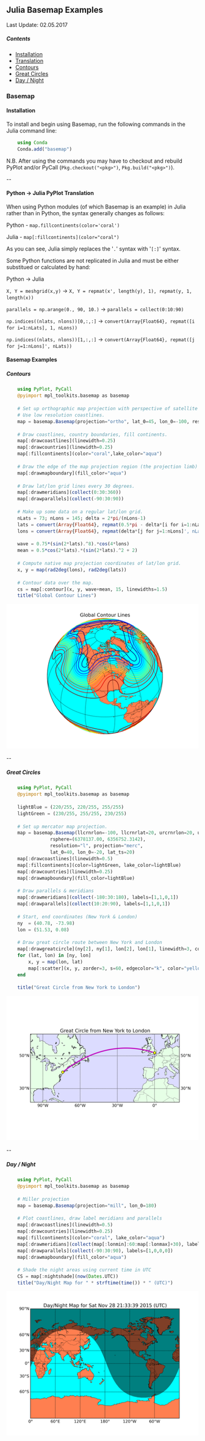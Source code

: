 ## Julia Basemap Examples
Last Update: 02.05.2017<br>

##### Contents

<ul>
<li><a href="#installation">Installation</a></li>
<li><a href="#translation">Translation</a></li>
<li><a href="#contours">Contours</a></li>
<li><a href="#greatCircles">Great Circles</a></li>
<li><a href="#dayNight">Day / Night</a></li>
</ul>

### Basemap
#### Installation<a name="installation"></a>

To install and begin using Basemap, run the following commands in the Julia command line:
```julia
	using Conda
	Conda.add("basemap")
```
N.B. After using the commands you may have to checkout and rebuild PyPlot and/or PyCall (`Pkg.checkout("<pkg>")`, `Pkg.build("<pkg>")`).
 
--

#### Python -> Julia PyPlot Translation<a name="translation"></a>

When using Python modules (of which Basemap is an example) in Julia rather than in Python, the syntax generally changes as follows:

Python - `map.fillcontinents(color='coral')`

Julia - `map[:fillcontinents](color="coral")`

As you can see, Julia simply replaces the '`.`' syntax with '`[:]`' syntax. 

Some Python functions are not replicated in Julia and must be either substitued or calculated by hand:

Python → Julia

`X, Y = meshgrid(x,y)` → `X, Y = repmat(x', length(y), 1), repmat(y, 1, length(x))`

`parallels = np.arange(0., 90, 10.)` → `parallels = collect(0:10:90)`

`np.indices((nlats, nlons))[0,:,:]` → `convert(Array{Float64}, repmat([i for i=1:nLats], 1, nLons))`

`np.indices((nlats, nlons))[1,:,:]` → `convert(Array{Float64}, repmat([j for j=1:nLons]', nLats))`


#### Basemap Examples

##### Contours<a name="contours"></a>

```julia
	using PyPlot, PyCall
	@pyimport mpl_toolkits.basemap as basemap

	# Set up orthographic map projection with perspective of satellite looking down at 45N, 100W.
	# Use low resolution coastlines.
	map = basemap.Basemap(projection="ortho", lat_0=45, lon_0=-100, resolution="l")

	# Draw coastlines, country boundaries, fill continents.
	map[:drawcoastlines](linewidth=0.25)
	map[:drawcountries](linewidth=0.25)
	map[:fillcontinents](color="coral",lake_color="aqua")

	# Draw the edge of the map projection region (the projection limb)
	map[:drawmapboundary](fill_color="aqua")

	# Draw lat/lon grid lines every 30 degrees.
	map[:drawmeridians](collect(0:30:360))
	map[:drawparallels](collect(-90:30:90))

	# Make up some data on a regular lat/lon grid.
	nLats = 73; nLons = 145; delta = 2*pi/(nLons-1)
	lats = convert(Array{Float64}, repmat(0.5*pi - delta*[i for i=1:nLats], 1, nLons))
	lons = convert(Array{Float64}, repmat(delta*[j for j=1:nLons]', nLats))

	wave = 0.75*(sin(2*lats).^8).*cos(4*lons)
	mean = 0.5*cos(2*lats).*(sin(2*lats).^2 + 2)

	# Compute native map projection coordinates of lat/lon grid.
	x, y = map(rad2deg(lons), rad2deg(lats))

	# Contour data over the map.
	cs = map[:contour](x, y, wave+mean, 15, linewidths=1.5)
	title("Global Contour Lines")
```

![Contour](https://github.com/jpwspicer/Gists/raw/master/basemap/01contourExample.png "Contour")

--

##### Great Circles<a name="greatCircles"></a>

```julia
	using PyPlot, PyCall
	@pyimport mpl_toolkits.basemap as basemap

	lightBlue = (220/255, 220/255, 255/255)
	lightGreen = (230/255, 255/255, 230/255)

	# Set up mercator map projection.
	map = basemap.Basemap(llcrnrlon=-100, llcrnrlat=20, urcrnrlon=20, urcrnrlat=60,
	            rsphere=(6378137.00, 6356752.3142),
	            resolution="l", projection="merc",
	            lat_0=40, lon_0=-20, lat_ts=20)
	map[:drawcoastlines](linewidth=0.5)
	map[:fillcontinents](color=lightGreen, lake_color=lightBlue)
	map[:drawcountries](linewidth=0.25)
	map[:drawmapboundary](fill_color=lightBlue)

	# Draw parallels & meridians
	map[:drawmeridians](collect(-180:30:180), labels=[1,1,0,1])
	map[:drawparallels](collect(10:20:90), labels=[1,1,0,1])

	# Start, end coordinates (New York & London)
	ny  = (40.78, -73.98)
	lon = (51.53, 0.08)

	# Draw great circle route between New York and London
	map[:drawgreatcircle](ny[2], ny[1], lon[2], lon[1], linewidth=3, color="m")
	for (lat, lon) in [ny, lon]
	    x, y = map(lon, lat)
	    map[:scatter](x, y, zorder=3, s=60, edgecolor="k", color="yellow")
	end

	title("Great Circle from New York to London")
```

![Great Circle](https://github.com/jpwspicer/Gists/raw/master/basemap/02greatCircleExample.png "Great Circle")

--

##### Day / Night<a name="dayNight"></a>

```julia
	using PyPlot, PyCall
	@pyimport mpl_toolkits.basemap as basemap

	# Miller projection
	map = basemap.Basemap(projection="mill", lon_0=180)

	# Plot coastlines, draw label meridians and parallels
	map[:drawcoastlines](linewidth=0.5)
	map[:drawcountries](linewidth=0.25)
	map[:fillcontinents](color="coral", lake_color="aqua")
	map[:drawmeridians](collect(map[:lonmin]:60:map[:lonmax]+30), labels=[0,0,0,1])
	map[:drawparallels](collect(-90:30:90), labels=[1,0,0,0])
	map[:drawmapboundary](fill_color="aqua")

	# Shade the night areas using current time in UTC
	CS = map[:nightshade](now(Dates.UTC))
	title("Day/Night Map for " * strftime(time()) * " (UTC)")
```

![Day / Night](https://github.com/jpwspicer/Gists/raw/master/basemap/03dayNightExample.png "Day / Night")